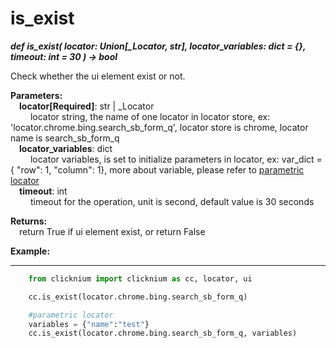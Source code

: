 # is_exist
***def is_exist(
        locator: Union[_Locator, str],
        locator_variables: dict = {},
        timeout: int = 30
    ) -> bool***  

Check whether the ui element exist or not.  

**Parameters:**  
    &emsp;**locator[Required]**: str | _Locator   
        &emsp;&emsp; locator string, the name of one locator in locator store, ex: 'locator.chrome.bing.search_sb_form_q', locator store is chrome, locator name is search_sb_form_q  
    &emsp;**locator_variables**: dict  
        &emsp;&emsp; locator variables, is set to initialize parameters in locator, ex: var_dict = { "row": 1,  "column": 1}, more about variable, please refer to [parametric locator](/doc/api/python/parametric_locator.md)  
    &emsp;**timeout**: int  
        &emsp;&emsp; timeout for the operation, unit is second, default value is 30 seconds 

**Returns:**  
    &emsp;return True if ui element exist, or return False

**Example:**
***
```python
    from clicknium import clicknium as cc, locator, ui

    cc.is_exist(locator.chrome.bing.search_sb_form_q)

    #parametric locator
    variables = {"name":"test"}
    cc.is_exist(locator.chrome.bing.search_sb_form_q, variables)
```